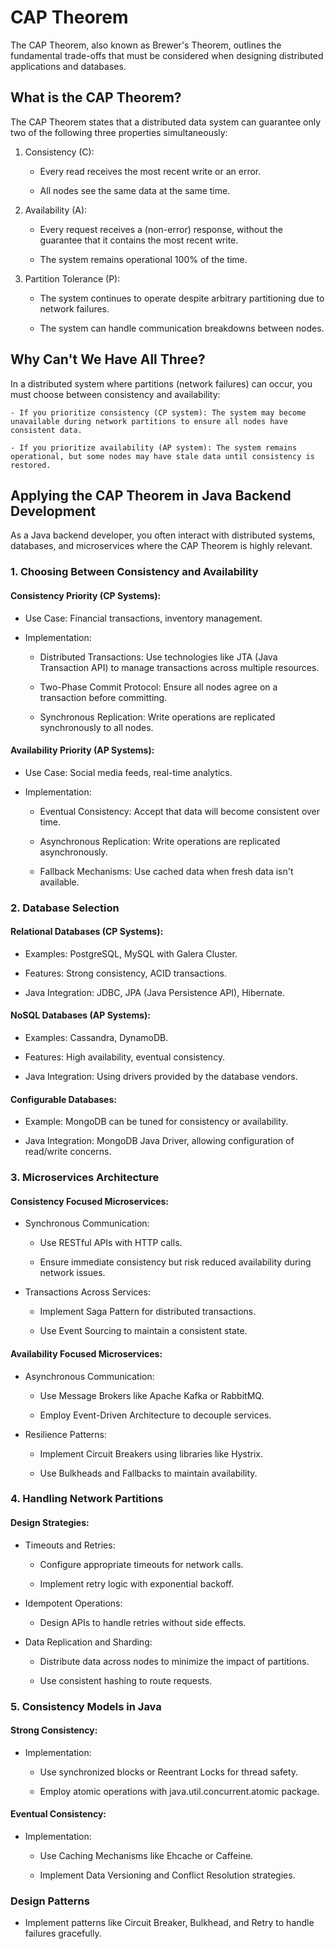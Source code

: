 # CAP Theorem

The CAP Theorem, also known as Brewer's Theorem, outlines the fundamental trade-offs that must be considered when designing distributed applications and databases.

## What is the CAP Theorem?

The CAP Theorem states that a distributed data system can guarantee only two of the following three properties simultaneously:

1. Consistency (C):

    - Every read receives the most recent write or an error.

    - All nodes see the same data at the same time.

2. Availability (A):

    - Every request receives a (non-error) response, without the guarantee that it contains the most recent write.

    - The system remains operational 100% of the time.

3. Partition Tolerance (P):

    - The system continues to operate despite arbitrary partitioning due to network failures.
    
    - The system can handle communication breakdowns between nodes.

## Why Can't We Have All Three?

In a distributed system where partitions (network failures) can occur, you must choose between consistency and availability:

    - If you prioritize consistency (CP system): The system may become unavailable during network partitions to ensure all nodes have consistent data.

    - If you prioritize availability (AP system): The system remains operational, but some nodes may have stale data until consistency is restored.

## Applying the CAP Theorem in Java Backend Development

As a Java backend developer, you often interact with distributed systems, databases, and microservices where the CAP Theorem is highly relevant.

### 1. Choosing Between Consistency and Availability

#### Consistency Priority (CP Systems):

- Use Case: Financial transactions, inventory management.

- Implementation:

    - Distributed Transactions: Use technologies like JTA (Java Transaction API) to manage transactions across multiple resources.

    - Two-Phase Commit Protocol: Ensure all nodes agree on a transaction before committing.

    - Synchronous Replication: Write operations are replicated synchronously to all nodes.

#### Availability Priority (AP Systems):

- Use Case: Social media feeds, real-time analytics.

- Implementation:

    - Eventual Consistency: Accept that data will become consistent over time.

    - Asynchronous Replication: Write operations are replicated asynchronously.

    - Fallback Mechanisms: Use cached data when fresh data isn't available.

### 2. Database Selection

#### Relational Databases (CP Systems):

- Examples: PostgreSQL, MySQL with Galera Cluster.

- Features: Strong consistency, ACID transactions.

- Java Integration: JDBC, JPA (Java Persistence API), Hibernate.

#### NoSQL Databases (AP Systems):

- Examples: Cassandra, DynamoDB.

- Features: High availability, eventual consistency.

- Java Integration: Using drivers provided by the database vendors.

#### Configurable Databases:

- Example: MongoDB can be tuned for consistency or availability.

- Java Integration: MongoDB Java Driver, allowing configuration of read/write concerns.

### 3. Microservices Architecture

#### Consistency Focused Microservices:

- Synchronous Communication:

    - Use RESTful APIs with HTTP calls.

    - Ensure immediate consistency but risk reduced availability during network issues.

- Transactions Across Services:

    - Implement Saga Pattern for distributed transactions.

    - Use Event Sourcing to maintain a consistent state.

#### Availability Focused Microservices:

- Asynchronous Communication:

    - Use Message Brokers like Apache Kafka or RabbitMQ.

    - Employ Event-Driven Architecture to decouple services.

- Resilience Patterns:

    - Implement Circuit Breakers using libraries like Hystrix.

    - Use Bulkheads and Fallbacks to maintain availability.

### 4. Handling Network Partitions

#### Design Strategies:

- Timeouts and Retries:

    - Configure appropriate timeouts for network calls.

    - Implement retry logic with exponential backoff.

- Idempotent Operations:

    - Design APIs to handle retries without side effects.

- Data Replication and Sharding:

    - Distribute data across nodes to minimize the impact of partitions.

    - Use consistent hashing to route requests.

### 5. Consistency Models in Java

#### Strong Consistency:

- Implementation:

    - Use synchronized blocks or Reentrant Locks for thread safety.

    - Employ atomic operations with java.util.concurrent.atomic package.

#### Eventual Consistency:

- Implementation:

    - Use Caching Mechanisms like Ehcache or Caffeine.

    - Implement Data Versioning and Conflict Resolution strategies.

### Design Patterns

- Implement patterns like Circuit Breaker, Bulkhead, and Retry to handle failures gracefully.
